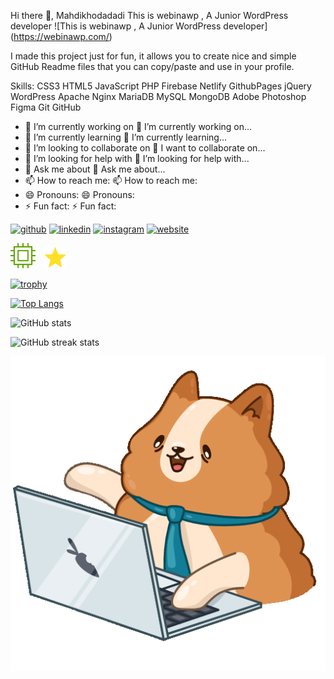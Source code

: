 Hi there 👋, Mahdikhodadadi
This is webinawp , A Junior WordPress developer
![This is webinawp , A Junior WordPress developer]  (https://webinawp.com/)

I made this project just for fun, it allows you to create nice and simple GitHub Readme files that you can copy/paste and use in your profile.

Skills: CSS3 HTML5 JavaScript PHP Firebase Netlify GithubPages jQuery WordPress Apache Nginx MariaDB MySQL MongoDB Adobe Photoshop Figma Git GitHub

- 🔭 I’m currently working on 🔭 I’m currently working on... 
- 🌱 I’m currently learning 🌱 I’m currently learning... 
- 👯 I’m looking to collaborate on 👯 I want to collaborate on... 
- 🤔 I’m looking for help with 🤔 I’m looking for help with... 
- 💬 Ask me about 💬 Ask me about... 
- 📫 How to reach me: 📫 How to reach me: 
- 😄 Pronouns: 😄 Pronouns: 
- ⚡ Fun fact: ⚡ Fun fact: 


[<img src='https://cdn.jsdelivr.net/npm/simple-icons@3.0.1/icons/github.svg' alt='github' height='40'>](https://github.com/Mahdikhodadadi-avali)  [<img src='https://cdn.jsdelivr.net/npm/simple-icons@3.0.1/icons/linkedin.svg' alt='linkedin' height='40'>](https://www.linkedin.com/in/mahdikhodadadiavali/)  [<img src='https://cdn.jsdelivr.net/npm/simple-icons@3.0.1/icons/instagram.svg' alt='instagram' height='40'>](https://www.instagram.com/mahdikhodadadi_avali/)  [<img src='https://cdn.jsdelivr.net/npm/simple-icons@3.0.1/icons/icloud.svg' alt='website' height='40'>](webinawp.com)  

<a href='https://docs.github.com/en/developers'><img src='https://raw.githubusercontent.com/acervenky/animated-github-badges/master/assets/devbadge.gif' width='40' height='40'></a> <a href='https://stars.github.com/'><img src='https://raw.githubusercontent.com/acervenky/animated-github-badges/master/assets/starbadge.gif' width='35' height='35'></a> 

[![trophy](https://github-profile-trophy.vercel.app/?username=Mahdikhodadadi-avali)](https://github.com/ryo-ma/github-profile-trophy)

[![Top Langs](https://github-readme-stats.vercel.app/api/top-langs/?username=Mahdikhodadadi-avali)](https://github.com/anuraghazra/github-readme-stats)

![GitHub stats](https://github-readme-stats.vercel.app/api?username=Mahdikhodadadi-avali&show_icons=true&count_private=true)  

![GitHub streak stats](https://streak-stats.demolab.com/?user=Mahdikhodadadi-avali)  




<p align="center">
  <img src="https://github.com/1995parham/1995parham/blob/main/bernard.gif?raw=true" alt="Bernard" />
</p>


